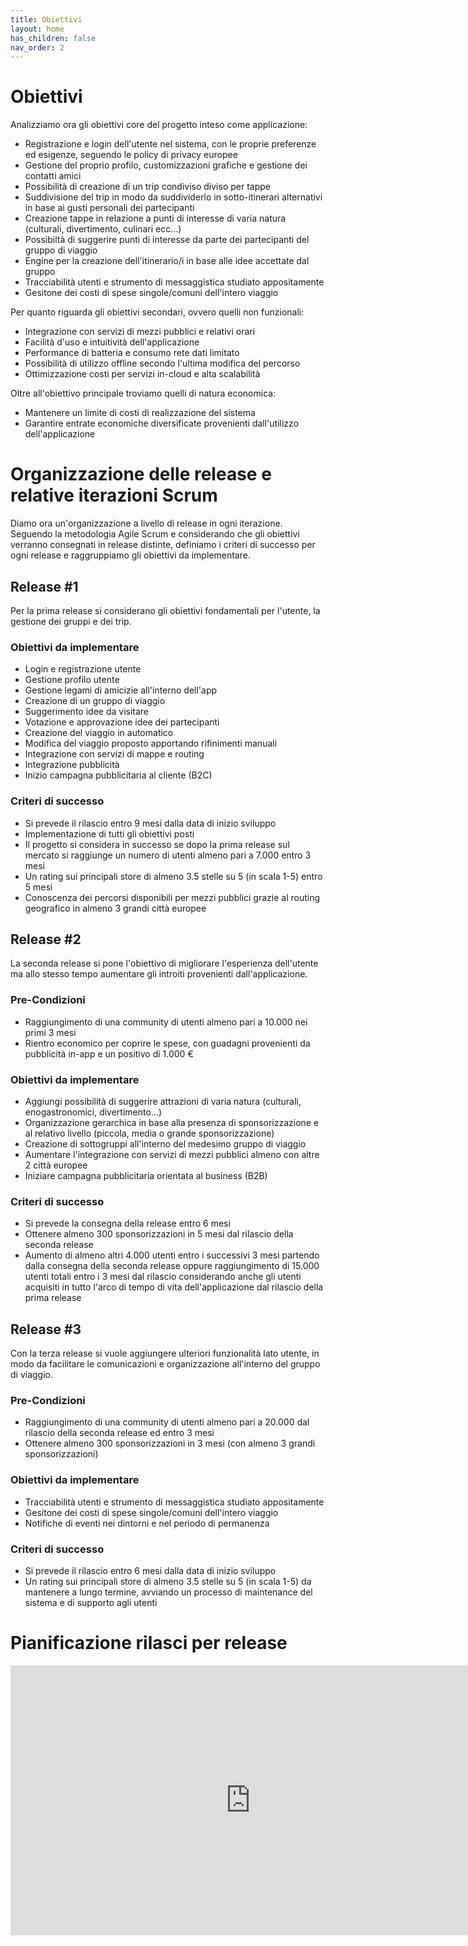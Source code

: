 ```yaml
---
title: Obiettivi
layout: home
has_children: false
nav_order: 2
---
```

# Obiettivi
Analizziamo ora gli obiettivi core del progetto inteso come applicazione:
- Registrazione e login dell'utente nel sistema, con le proprie preferenze ed esigenze, seguendo le policy di privacy europee
- Gestione del proprio profilo, customizzazioni grafiche e gestione dei contatti amici
- Possibilità di creazione di un trip condiviso diviso per tappe
- Suddivisione del trip in modo da suddividerlo in sotto-itinerari alternativi in base ai gusti personali dei partecipanti
- Creazione tappe in relazione a punti di interesse di varia natura (culturali, divertimento, culinari ecc...)
- Possibiltà di suggerire punti di interesse da parte dei partecipanti del gruppo di viaggio
- Engine per la creazione dell'itinerario/i in base alle idee accettate dal gruppo
- Tracciabilità utenti e strumento di messaggistica studiato appositamente
- Gesitone dei costi di spese singole/comuni dell'intero viaggio

Per quanto riguarda gli obiettivi secondari, ovvero quelli non funzionali:
- Integrazione con servizi di mezzi pubblici e relativi orari
- Facilità d'uso e intuitività dell'applicazione
- Performance di batteria e consumo rete dati limitato
- Possibilità di utilizzo offline secondo l'ultima modifica del percorso
- Ottimizzazione costi per servizi in-cloud e alta scalabilità

Oltre all'obiettivo principale troviamo quelli di natura economica:
- Mantenere un limite di costi di realizzazione del sistema
- Garantire entrate economiche diversificate provenienti dall'utilizzo dell'applicazione

# Organizzazione delle release e relative iterazioni Scrum
Diamo ora un'organizzazione a livello di release in ogni iterazione. Seguendo la metodologia Agile Scrum e considerando che gli obiettivi verranno consegnati in release distinte, definiamo i criteri di successo per ogni release e raggruppiamo gli obiettivi da implementare.

## Release #1
Per la prima release si considerano gli obiettivi fondamentali per l'utente, la gestione dei gruppi e dei trip.

### Obiettivi da implementare
- Login e registrazione utente
- Gestione profilo utente
- Gestione legami di amicizie all'interno dell'app
- Creazione di un gruppo di viaggio
- Suggerimento idee da visitare
- Votazione e approvazione idee dei partecipanti
- Creazione del viaggio in automatico
- Modifica del viaggio proposto apportando rifinimenti manuali
- Integrazione con servizi di mappe e routing
- Integrazione pubblicità
- Inizio campagna pubblicitaria al cliente (B2C)

### Criteri di successo
- Si prevede il rilascio entro 9 mesi dalla data di inizio sviluppo
- Implementazione di tutti gli obiettivi posti
- Il progetto si considera in successo se dopo la prima release sul mercato si raggiunge un numero di utenti almeno pari a 7.000 entro 3 mesi
- Un rating sui principali store di almeno 3.5 stelle su 5 (in scala 1-5) entro 5 mesi
- Conoscenza dei percorsi disponibili per mezzi pubblici grazie al routing geografico in almeno 3 grandi città europee

## Release #2
La seconda release si pone l'obiettivo di migliorare l'esperienza dell'utente ma allo stesso tempo aumentare gli introiti provenienti dall'applicazione.

### Pre-Condizioni
- Raggiungimento di una community di utenti almeno pari a 10.000 nei primi 3 mesi
- Rientro economico per coprire le spese, con guadagni provenienti da pubblicità in-app e un positivo di 1.000 €

### Obiettivi da implementare
- Aggiungi possibilità di suggerire attrazioni di varia natura (culturali, enogastronomici, divertimento...)
- Organizzazione gerarchica in base alla presenza di sponsorizzazione e al relativo livello (piccola, media o grande sponsorizzazione)
- Creazione di sottogruppi all'interno del medesimo gruppo di viaggio
- Aumentare l'integrazione con servizi di mezzi pubblici almeno con altre 2 città europee
- Iniziare campagna pubblicitaria orientata al business (B2B)

### Criteri di successo
- Si prevede la consegna della release entro 6 mesi
- Ottenere almeno 300 sponsorizzazioni in 5 mesi dal rilascio della seconda release
- Aumento di almeno altri 4.000 utenti entro i successivi 3 mesi partendo dalla consegna della seconda release oppure raggiungimento di 15.000 utenti totali entro i 3 mesi dal rilascio considerando anche gli utenti acquisiti in tutto l'arco di tempo di vita dell'applicazione dal rilascio della prima release

## Release #3
Con la terza release si vuole aggiungere ulteriori funzionalità lato utente, in modo da facilitare le comunicazioni e organizzazione all'interno del gruppo di viaggio.

### Pre-Condizioni
- Raggiungimento di una community di utenti almeno pari a 20.000 dal rilascio della seconda release ed entro 3 mesi
- Ottenere almeno 300 sponsorizzazioni in 3 mesi (con almeno 3 grandi sponsorizzazioni)

### Obiettivi da implementare
- Tracciabilità utenti e strumento di messaggistica studiato appositamente
- Gesitone dei costi di spese singole/comuni dell'intero viaggio
- Notifiche di eventi nei dintorni e nel periodo di permanenza

### Criteri di successo
- Si prevede il rilascio entro 6 mesi dalla data di inizio sviluppo
- Un rating sui principali store di almeno 3.5 stelle su 5 (in scala 1-5) da mantenere a lungo termine, avviando un processo di maintenance del sistema e di supporto agli utenti

# Pianificazione rilasci per release
<iframe width="768" height="432" src="https://miro.com/app/embed/uXjVNQiVK_Y=/?pres=1&frameId=3458764569417407057&embedId=877917960697" frameborder="0" scrolling="no" allow="fullscreen; clipboard-read; clipboard-write" allowfullscreen></iframe>